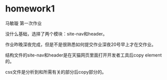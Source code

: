 # homework1
马敏璇 第一次作业

没什么基础，选择了两个模块：site-nav和header。

作业昨晚深夜完成，但是不是很熟悉如何提交作业深夜20号早上才在交作业。

结构文件的site-nav和header是在天猫网页里面打开开发者工具后copy element 的。

css文件是分析到和所需有关的部分后copy部分的。
